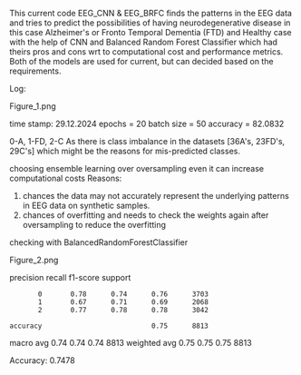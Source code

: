 This current code EEG_CNN & EEG_BRFC finds the patterns in the EEG data and tries to predict the possibilities of having neurodegenerative disease in this case Alzheimer's or
Fronto Temporal Dementia (FTD) and Healthy case with the help of CNN and Balanced Random Forest Classifier which had theirs pros and cons wrt to computational cost 
and performance metrics. Both of the models are used for current, but can decided based on the requirements.



Log:

Figure_1.png

time stamp: 29.12.2024
epochs = 20
batch size = 50
accuracy = 82.0832

0-A, 1-FD, 2-C
As there is class imbalance in the datasets [36A's, 23FD's, 29C's] which might be the reasons for mis-predicted classes.

choosing ensemble learning over oversampling even it can increase computational costs 
Reasons:
1. chances the data may not accurately represent the underlying patterns in EEG data on synthetic samples.
2. chances of overfitting and needs to check the weights again after oversampling to reduce the overfitting

checking with BalancedRandomForestClassifier

Figure_2.png

precision    recall  f1-score   support

           0       0.78      0.74      0.76      3703
           1       0.67      0.71      0.69      2068
           2       0.77      0.78      0.78      3042

    accuracy                           0.75      8813
   macro avg       0.74      0.74      0.74      8813
weighted avg       0.75      0.75      0.75      8813

Accuracy: 0.7478


